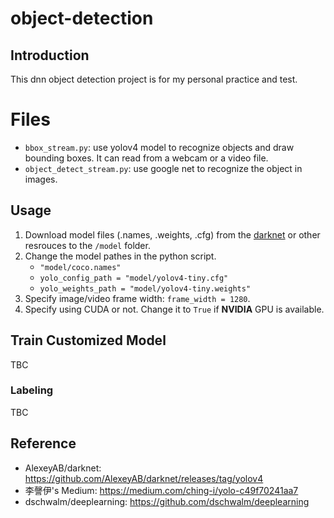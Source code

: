 # object-detection
## Introduction
This dnn object detection project is for my personal practice and test. 

# Files
- `bbox_stream.py`: use yolov4 model to recognize objects and draw bounding boxes. It can read from a webcam or a video file.
- `object_detect_stream.py`: use google net to recognize the object in images.

## Usage
1. Download model files (.names, .weights, .cfg) from the [darknet](https://github.com/AlexeyAB/darknet/releases/tag/yolov4) or other resrouces to the `/model` folder.
1. Change the model pathes in the python script.
    - `"model/coco.names"`
    - `yolo_config_path = "model/yolov4-tiny.cfg"`
    - `yolo_weights_path = "model/yolov4-tiny.weights"`
1. Specify image/video frame width: `frame_width = 1280`.
1. Specify using CUDA or not. Change it to `True` if **NVIDIA** GPU is available. 

## Train Customized Model
TBC

### Labeling
TBC

## Reference
 - AlexeyAB/darknet: https://github.com/AlexeyAB/darknet/releases/tag/yolov4
 - 李謦伊's Medium: https://medium.com/ching-i/yolo-c49f70241aa7
- dschwalm/deeplearning: https://github.com/dschwalm/deeplearning
